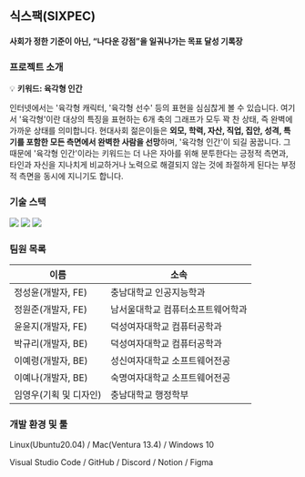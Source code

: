 ## 식스팩(SIXPEC)
#### 사회가 정한 기준이 아닌, “나다운 강점”을 일궈나가는 목표 달성 기록장


### 프로젝트 소개

💡 **키워드: 육각형 인간**

인터넷에서는 '육각형 캐릭터, '육각형 선수' 등의 표현을 심심찮게 볼 수 있습니다. 여기서 '육각형'이란 대상의 특징을 표현하는 6개 축의 그래프가 모두 꽉 찬 상태, 즉 완벽에 가까운 상태를 의미합니다. 현대사회 젊은이들은 **외모, 학력, 자산, 직업, 집안, 성격, 특기를 포함한 모든 측면에서 완벽한 사람을 선망**하며, '육각형 인간'이 되길 꿈꿉니다. 그 때문에 '육각형 인간'이라는 키워드는 더 나은 자아를 위해 분투한다는 긍정적 측면과, 타인과 자신을 지나치게 비교하거나 노력으로 해결되지 않는 것에 좌절하게 된다는 부정적 측면을 동시에 지니기도 합니다.
<br/> 

### 기술 스택
<img src="https://img.shields.io/badge/react-61DAFB?style=for-the-badge&logo=react&logoColor=white"> <img src="https://img.shields.io/badge/django-092E20?style=for-the-badge&logo=django&logoColor=white"> 
<img src="https://img.shields.io/badge/amazon ec2-FF9900?style=for-the-badge&logo=amazonec2&logoColor=white">

### 팀원 목록

| 이름 | 소속 |
| --- | --- |
| 정성윤(개발자, FE) | 충남대학교 인공지능학과 | 
| 정원준(개발자, FE) | 남서울대학교 컴퓨터소프트웨어학과 | 
| 윤윤지(개발자, FE) | 덕성여자대학교 컴퓨터공학과 |  
| 박규리(개발자, BE) | 덕성여자대학교 컴퓨터공학과 |  
| 이예령(개발자, BE) | 성신여자대학교 소프트웨어전공 |
| 이예나(개발자, BE) | 숙명여자대학교 소프트웨어전공 |
| 임영우(기획 및 디자인) | 충남대학교 행정학부 |

### 개발 환경 및 툴
Linux(Ubuntu20.04) / Mac(Ventura 13.4) / Windows 10

Visual Studio Code / GitHub / Discord / Notion / Figma
